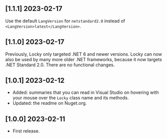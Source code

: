 ## [1.1.1] 2023-02-17

Use the default `LangVersion` for `netstandard2.0` instead of `<LangVersion>latest</LangVersion>`.

## [1.1.0] 2023-02-17

Previously, Locky only targeted .NET 6 and newer versions. Locky can now also be used by many more older .NET frameworks, because it now targets .NET Standard 2.0. There are no functional changes.


## [1.0.1] 2023-02-12

- Added: summaries that you can read in Visual Studio on hovering with your mouse over the `Locky` class name and its methods.
- Updated: the readme on Nuget.org.

## [1.0.0] 2023-02-11

- First release.


